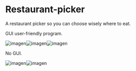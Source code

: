 # Restaurant-picker
A restaurant picker so you can choose wisely where to eat.


GUI user-friendly program.

![imagen](https://github.com/Wolfuliam/Restaurant-picker/assets/147284006/ee5f4ec1-c00d-42f9-9952-764912f169b1)![imagen](https://github.com/Wolfuliam/Restaurant-picker/assets/147284006/568de880-6e05-4e01-a858-b1d3930ba98c)![imagen](https://github.com/Wolfuliam/Restaurant-picker/assets/147284006/7df2c4b8-2946-47b4-a03d-a8495c3c70c7)

No GUI.

![imagen](https://github.com/Wolfuliam/Restaurant-picker/assets/147284006/756f4768-f3a5-4d46-b133-942d34f23af4)![imagen](https://github.com/Wolfuliam/Restaurant-picker/assets/147284006/a0c965bc-05e4-4eb8-9e1d-a2563e8b3c9a)
